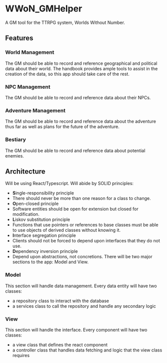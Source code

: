 # WWoN_GMHelper
A GM tool for the TTRPG system, Worlds Without Number.

## Features

### World Management

The GM should be able to record and reference geographical and political data about their world. The handbook provides ample tools to assist in the creation of the data, so this app should take care of the rest. 

### NPC Management

The GM should be able to record and reference data about their NPCs.

### Adventure Management

The GM should be able to record and reference data about the adventure thus far as well as plans for the future of the adventure.

### Bestiary

The GM should be able to record and reference data about potential enemies.

## Architecture

Will be using React/Typescript.
Will abide by SOLID principles:
- **S**ingle-responsibility principle
 - There should never be more than one reason for a class to change.
- **O**pen-closed principle
 - Software entities should be open for extension but closed for modification.
- **L**iskov substitution principle
 - Functions that use pointers or references to base classes must be able to use objects of derived classes without knowing it.
- **I**nterface segregation principle
 - Clients should not be forced to depend upon interfaces that they do not use.
- **D**ependency inversion principle
 - Depend upon abstractions, not concretions.
There will be two major sections to the app: Model and View.

### Model

This section will handle data management.
Every data entity will have two classes: 
- a repository class to interact with the database
- a services class to call the repository and handle any secondary logic

### View

This section will handle the interface.
Every component will have two classes:
- a view class that defines the react component
- a controller class that handles data fetching and logic that the view class requires